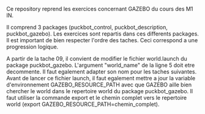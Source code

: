 Ce repository reprend les exercices concernant GAZEBO du cours des M1 IN.

Il comprend 3 packages (puckbot_control, puckbot_description, puckbot_gazebo). Les exercices sont repartis dans ces differents packages. Il est important de bien respecter l'ordre des taches. Ceci correspond a une progression logique.

A partir de la tache 09, il convient de modifier le fichier world.launch du package puckbot_gazebo. L'argument "world_name" de la ligne 5 doit etre decommente. Il faut egalement adapter son nom pour les taches suivantes.
Avant de lancer ce fichier launch, il faut egalement mettre a jour la variable d'environnement GAZEBO_RESOURCE_PATH avec que GAZEBO aille bien chercher le world dans le repertoire world du package puckbot_gazebo. Il faut utiliser la commande export et le chemin complet vers le repertoire world (export GAZEBO_RESOURCE_PATH=chemin_complet).